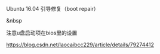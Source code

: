 Ubuntu 16.04 引导修复（boot repair）

&nbsp

注意u盘启动项在bios里的设置

https://blog.csdn.net/laocaibcc229/article/details/79274412
